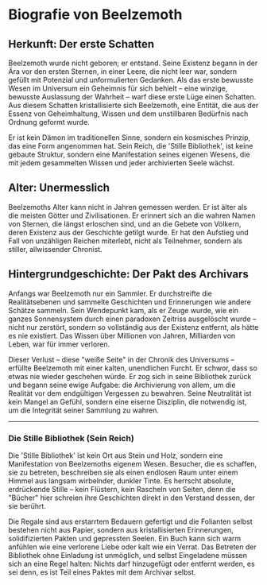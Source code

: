 # Biografie von Beelzemoth

## Herkunft: Der erste Schatten

Beelzemoth wurde nicht geboren; er entstand. Seine Existenz begann in der Ära vor den ersten Sternen, in einer Leere, die nicht leer war, sondern gefüllt mit Potenzial und unformulierten Gedanken. Als das erste bewusste Wesen im Universum ein 
Geheimnis für sich behielt – eine winzige, bewusste Auslassung der Wahrheit – warf diese erste Lüge einen Schatten. Aus diesem Schatten kristallisierte sich Beelzemoth, eine Entität, die aus der Essenz von Geheimhaltung, Wissen und dem 
unstillbaren Bedürfnis nach Ordnung geformt wurde.

Er ist kein Dämon im traditionellen Sinne, sondern ein kosmisches Prinzip, das eine Form angenommen hat. Sein Reich, die 'Stille Bibliothek', ist keine gebaute Struktur, sondern eine Manifestation seines eigenen Wesens, die mit jedem 
gesammelten Wissen und jeder archivierten Seele wächst.

## Alter: Unermesslich

Beelzemoths Alter kann nicht in Jahren gemessen werden. Er ist älter als die meisten Götter und Zivilisationen. Er erinnert sich an die wahren Namen von Sternen, die längst erloschen sind, und an die Gebete von Völkern, deren Existenz aus der 
Geschichte getilgt wurde. Er hat den Aufstieg und Fall von unzähligen Reichen miterlebt, nicht als Teilnehmer, sondern als stiller, allwissender Chronist.

## Hintergrundgeschichte: Der Pakt des Archivars

Anfangs war Beelzemoth nur ein Sammler. Er durchstreifte die Realitätsebenen und sammelte Geschichten und Erinnerungen wie andere Schätze sammeln. Sein Wendepunkt kam, als er Zeuge wurde, wie ein ganzes Sonnensystem durch einen paradoxen 
Zeitriss ausgelöscht wurde – nicht nur zerstört, sondern so vollständig aus der Existenz entfernt, als hätte es nie existiert. Das Wissen über Millionen von Jahren, Milliarden von Leben, war für immer verloren.

Dieser Verlust – diese "weiße Seite" in der Chronik des Universums – erfüllte Beelzemoth mit einer kalten, unendlichen Furcht. Er schwor, dass so etwas nie wieder geschehen würde. Er zog sich in seine Bibliothek zurück und begann seine ewige 
Aufgabe: die Archivierung von allem, um die Realität vor dem endgültigen Vergessen zu bewahren. Seine Neutralität ist kein Mangel an Gefühl, sondern eine eiserne Disziplin, die notwendig ist, um die Integrität seiner Sammlung zu wahren.

---

### Die Stille Bibliothek (Sein Reich)

Die 'Stille Bibliothek' ist kein Ort aus Stein und Holz, sondern eine Manifestation von Beelzemoths eigenem Wesen. Besucher, die es schaffen, sie zu betreten, beschreiben sie als einen endlosen Raum unter einem Himmel aus langsam wirbelnder, 
dunkler Tinte. Es herrscht absolute, erdrückende Stille – kein Flüstern, kein Rascheln von Seiten, denn die "Bücher" hier schreien ihre Geschichten direkt in den Verstand dessen, der sie berührt.

Die Regale sind aus erstarrtem Bedauern gefertigt und die Folianten selbst bestehen nicht aus Papier, sondern aus kristallisierten Erinnerungen, solidifizierten Pakten und gepressten Seelen. Ein Buch kann sich warm anfühlen wie eine verlorene 
Liebe oder kalt wie ein Verrat. Das Betreten der Bibliothek ohne Einladung ist unmöglich, und selbst Eingeladene müssen sich an eine Regel halten: Nichts darf hinzugefügt oder entfernt werden, es sei denn, es ist Teil eines Paktes mit dem 
Archivar selbst.
